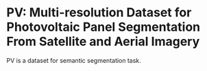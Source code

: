 # PV: Multi-resolution Dataset for Photovoltaic Panel Segmentation From Satellite and Aerial Imagery

PV is a dataset for semantic segmentation task.